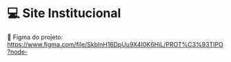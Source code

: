 # 💻 Site Institucional

🎨 Figma do projeto: https://www.figma.com/file/SkblnH16DpUu9X4I0K6HiL/PROT%C3%93TIPO?node-
